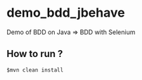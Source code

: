 demo_bdd_jbehave
================

Demo of BDD on Java => BDD  with Selenium

How to run ?
-

	$mvn clean install
